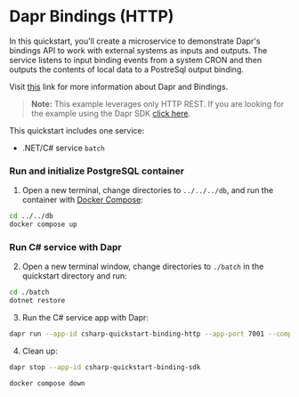 # Dapr Bindings (HTTP)

In this quickstart, you'll create a microservice to demonstrate Dapr's bindings API to work with external systems as inputs and outputs. The service listens to input binding events from a system CRON and then outputs the contents of local data to a PostreSql output binding. 

Visit [this](https://docs.dapr.io/developing-applications/building-blocks/bindings/) link for more information about Dapr and Bindings.

> **Note:** This example leverages only HTTP REST.  If you are looking for the example using the Dapr SDK [click here](../sdk).

This quickstart includes one service:
 
- .NET/C# service `batch`

### Run and initialize PostgreSQL container

1. Open a new terminal, change directories to `../../../db`, and run the container with [Docker Compose](https://docs.docker.com/compose/): 

<!-- STEP
name: Run and initialize PostgreSQL container
background: true
sleep: 5
-->

```bash
cd ../../db
docker compose up
```

<!-- END_STEP -->

### Run C# service with Dapr

2. Open a new terminal window, change directories to `./batch` in the quickstart directory and run: 

<!-- STEP
name: Install C# dependencies
-->

```bash
cd ./batch
dotnet restore
```

<!-- END_STEP -->
3. Run the C# service app with Dapr: 

<!-- STEP
name: Run csharp-quickstart-binding-http service
expected_stdout_lines:
  - '== APP == {"operation": "exec", "metadata": {"sql" : "insert into orders (orderid, customer, price) values(1, ''John Smith'', 100.32)"} }'
  - '== APP == {"operation": "exec", "metadata": {"sql" : "insert into orders (orderid, customer, price) values(2, ''Jane Bond'', 15.4)"} }'
  - '== APP == {"operation": "exec", "metadata": {"sql" : "insert into orders (orderid, customer, price) values(3, ''Tony James'', 35.56)"} }'
  - '== APP == Finished processing batch'
expected_stderr_lines:
output_match_mode: substring
timeout_seconds: 10
-->
    
```bash
dapr run --app-id csharp-quickstart-binding-http --app-port 7001 --components-path ../../../components -- dotnet run
```

<!-- END_STEP -->

4. Clean up: 

<!-- STEP
name: Clean up
-->


```bash
dapr stop --app-id csharp-quickstart-binding-sdk
```

```bash
docker compose down 
```

<!-- END_STEP -->
